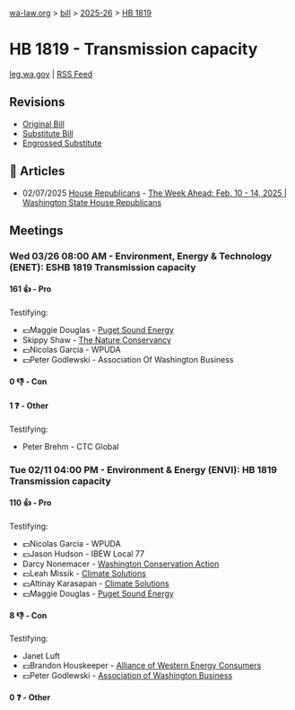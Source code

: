 [wa-law.org](/) > [bill](/bill/) > [2025-26](/bill/2025-26/) > [HB 1819](/bill/2025-26/hb/1819/)

# HB 1819 - Transmission capacity
[leg.wa.gov](https://app.leg.wa.gov/billsummary?BillNumber=1819&Year=2025&Initiative=false) | [RSS Feed](./rss.xml)

## Revisions
* [Original Bill](1/)
* [Substitute Bill](S/)
* [Engrossed Substitute](S.E/)

## 📰 Articles
* 02/07/2025 [House Republicans](/org/house_republicans/) - [The Week Ahead: Feb. 10 - 14, 2025 | Washington State House Republicans](https://houserepublicans.wa.gov/week/the-week-ahead-feb-10-14-2025/#:~:text=HB%201819)

## Meetings
### Wed 03/26 08:00 AM - Environment, Energy & Technology (ENET): ESHB 1819 Transmission capacity
#### 161 👍 - Pro
Testifying:
* 💵Maggie Douglas - [Puget Sound Energy](/org/puget_sound_energy_inc/)
* Skippy Shaw - [The Nature Conservancy](/org/the_nature_conservancy/)
* 💵Nicolas Garcia - WPUDA
* 💵Peter Godlewski - Association Of Washington Business

#### 0 👎 - Con

#### 1 ❓ - Other
Testifying:
* Peter Brehm - CTC Global

### Tue 02/11 04:00 PM - Environment & Energy (ENVI): HB 1819 Transmission capacity
#### 110 👍 - Pro
Testifying:
* 💵Nicolas Garcia - WPUDA
* 💵Jason Hudson - IBEW Local 77
* Darcy Nonemacer - [Washington Conservation Action](/org/washington_conservation_action/)
* 💵Leah Missik - [Climate Solutions](/org/climate_solutions/)
* 💵Altinay Karasapan - [Climate Solutions](/org/climate_solutions/)
* 💵Maggie Douglas - [Puget Sound Energy](/org/puget_sound_energy_inc/)

#### 8 👎 - Con
Testifying:
* Janet Luft
* 💵Brandon Houskeeper - [Alliance of Western Energy Consumers](/org/alliance_of_western_energy_consumers/)
* 💵Peter Godlewski - [Association of Washington Business](/org/association_of_washington_business/)

#### 0 ❓ - Other
